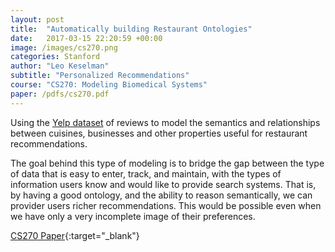 ```yaml
---
layout: post
title:  "Automatically building Restaurant Ontologies"
date:   2017-03-15 22:20:59 +00:00
image: /images/cs270.png
categories: Stanford
author: "Leo Keselman"
subtitle: "Personalized Recommendations"
course: "CS270: Modeling Biomedical Systems"
paper: /pdfs/cs270.pdf
---
```


Using the [Yelp dataset](https://www.yelp.com/dataset) of reviews to model the semantics and relationships between cuisines, businesses and other properties useful for restaurant recommendations. 

The goal behind this type of modeling is to bridge the gap between the type of data that is easy to enter, track, and maintain, with the types of information users know and would like to provide search systems. That is, by having a good ontology, and the ability to reason semantically, we can provider users richer recommendations. This would be possible even when we have only a very incomplete image of their preferences.

[CS270 Paper](/pdfs/cs270.pdf){:target="_blank"}

